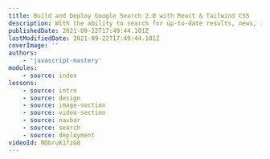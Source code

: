 ```yaml
---
title: Build and Deploy Google Search 2.0 with React & Tailwind CSS
description: With the ability to search for up-to-date results, news, images, and videos, modern UI, dark mode, this completely responsive Google Clone is the perfect project you can build to master the use of modern React.js.
publishedDate: 2021-09-22T17:49:44.101Z
lastModifiedDate: 2021-09-22T17:49:44.101Z
coverImage: ''
authors:
    - 'javascript-mastery'
modules:
    - source: index
lessons:
    - source: intro
    - source: design
    - source: image-section
    - source: video-section
    - source: navbar
    - source: search
    - source: deployment
videoId: NDbruK1fzG8
---
```

